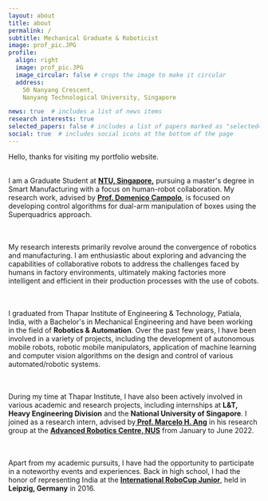 ```yaml
---
layout: about
title: about
permalink: /
subtitle: Mechanical Graduate & Roboticist
image: prof_pic.JPG
profile:
  align: right
  image: prof_pic.JPG
  image_circular: false # crops the image to make it circular
  address:
    50 Nanyang Crescent,
    Nanyang Technological University, Singapore

news: true  # includes a list of news items
research interests: true
selected_papers: false # includes a list of papers marked as "selected={true}"
social: true  # includes social icons at the bottom of the page
---
```



<p align="justify">

Hello, thanks for visiting my portfolio website.

<br>
I am a Graduate Student at <strong><a href= "https://www.ntu.edu.sg/"> <b>NTU, Singapore,</b></a></strong> pursuing a master's degree in Smart Manufacturing with a focus on human-robot collaboration. My research work, advised by <strong><b><a href="https://dr.ntu.edu.sg/cris/rp/rp00604">Prof. Domenico Campolo</a></b></strong>, is focused on developing control algorithms for dual-arm manipulation of boxes using the Superquadrics approach.

<br><br>
My research interests primarily revolve around the convergence of robotics and manufacturing. I am enthusiastic about exploring and advancing the capabilities of collaborative robots to address the challenges faced by humans in factory environments, ultimately making factories more intelligent and efficient in their production processes with the use of cobots.

<br><br>
I graduated from Thapar Institute of Engineering & Technology, Patiala, India, with a Bachelor's in Mechanical Engineering and have been working in the field of <strong>Robotics & Automation</strong>. Over the past few years, I have been involved in a variety of projects, including the development of autonomous mobile robots, robotic mobile manipulators, application of machine learning and computer vision algorithms on the design and control of various automated/robotic systems.

<br><br>
During my time at Thapar Institute, I have also been actively involved in various academic and research projects, including internships at <strong>L&T, Heavy Engineering Division</strong> and the <strong>National University of Singapore</strong>. I joined as a research intern, advised by<strong><a href="https://cde.nus.edu.sg/me/staff/ang-jr-marcelo-h/"> Prof. Marcelo H. Ang</a></strong> in his research group at the <strong><a href="https://arc.nus.edu.sg/">Advanced Robotics Centre, NUS</a></strong> from January to June 2022.

<br><br>
Apart from my academic pursuits, I have had the opportunity to participate in a noteworthy events and experiences. Back in high school, I had the honor of representing India at the <strong><a href="http://2016.robocup.org/web/index-2.html">International RoboCup Junior</a></strong>, held in <strong>Leipzig, Germany</strong> in 2016.

<!-- <br><br>
Moreover, I have also been involved in research projects at Thapar Institute, with  <a href="https://med.thapar.edu/facultydetails/MTE1NQ=="> Prof. T.K. Bera's</a> systems and controls research group, as well as <a href="https://med.thapar.edu/facultydetails/MTE5NQ==">Dr. Vishal Gupta's</a> innovative additive manufacturing team. -->

</p>

<!-- As a Senior Undergraduate student at Thapar Institute of Engineering & Technology, Patiala, India, I am majoring in Mechanical Engineering and have been fortunate enough to work in the exciting field of **Robotics & Automation**. Over the past few years, I have been involved in a variety of projects, including the development of autonomous mobile robots, robotic mobile manipulators, application of machine learning and computer vision algorithms on the design and control of various automated/robotic systems. These experiences have allowed me to gain a wealth of knowledge and have fueled my passion for the field.

In addition to my academic pursuits, I have also had the opportunity to participate in a number of notable events and experiences. During my high school days, I was selected to represent India at the <a href="http://2016.robocup.org/web/index-2.html">International RoboCup Junior</a>, held in **Leipzig, Germany** in 2016. This was a fantastic opportunity to showcase my skills and learn from some of the best and brightest in the field.

During my time at Thapar Institute, I have also been actively involved in various academic and research projects, including internships at **Larsen & Toubro, Heavy Engineering Division** and the **National University of Singapore**. These experiences have allowed me to further develop my skills, and have provided me with valuable insights into the practical applications of my studies.

During my time in Singapore, I had the privilege of working under the mentorship of<a href="https://cde.nus.edu.sg/me/staff/ang-jr-marcelo-h/"> Prof. Marcelo H Ang</a> in his research group at the <a href="https://arc.nus.edu.sg/">Advanced Robotics Centre</a>, **National Univeristy of Singapore** from January to June 2022.

In addition to my internships, I have also been involved in research projects at Thapar Institute, with  <a href="https://med.thapar.edu/facultydetails/MTE1NQ=="> Prof. T.K. Bera's</a> systems and controls research group, as well as <a href="https://med.thapar.edu/facultydetails/MTE5NQ==">Dr. Vishal Gupta's</a> innovative additive manufacturing team.

During the Covid-19 pandemic, while staying at home during the lockdown period, I co-founded <a href="https://sites.google.com/thapar.edu/echoestiet/home?authuser=0">Echoes - The Student's Panorama of TIET</a>, the official broadcast media house of Thapar Institute. Through this venture, we produce the official student magazine of the institution, capturing and celebrating university life in all its diverse glamour.

In addition to my academic and professional pursuits, I have also been actively involved in community service activities, striving to give back to my community and make a positive impact.
 -->

<!--
I am a Senior Undergraduate student at Thapar Institute of Engineering & Technology, Patiala, India majoring in Mechanical Engineering and working in the exciting field of **Robotics & Automation**. In the past few years I have worked on multiple projects including development of autonomous mobile robots, robotic mobile manipulators, machine learning, computer vision, and designing & controlling of various automated/robotic systems.

During my school days I had the oppurtunity to participate and represent India at the <a href="http://2016.robocup.org/web/index-2.html">International RoboCup Junior</a> held in Leipzig, Germany in the year 2016. During my time at Thapar Institute, I have been working on various academic and research projects. I also had the oppurtunity to intern at **Larsen & Toubro, Heavy Engineering Division** situated on the west coast of India, in the city of Hazira. As part of compulsory project semester training in my Junior year I had the privilege of working under the guidance of <a href="https://cde.nus.edu.sg/me/staff/ang-jr-marcelo-h/">Prof. Marcelo H Ang</a> in his research group at the <a href="https://arc.nus.edu.sg/">Advanced Robotics Centre</a>, **National Univeristy of Singapore**.

Prior to my internship in National University of Singapore I was and currently a part of <a href="https://med.thapar.edu/facultydetails/MTE1NQ==">Prof. T.K. Bera's</a> systems and controls research group and <a href="https://med.thapar.edu/facultydetails/MTE5NQ==">Dr. Vishal Gupta's</a> innovative additive manufacturing team at Thapar Institute.

During the Covid-19 pandemic, while staying in the lockdown period at homes, I co-founded <a href="https://sites.google.com/thapar.edu/echoestiet/home?authuser=0">Echoes - The Student's Panorama of TIET</a>, the official broadcast media house of Thapar Institute. ECHOES produces the official student magazine of the institution, capturing, rejoicing and celebrating university life in all its diverse glamour. I have also been involved with the community serving -->

<!-- I am a goal-oriented, determined, hard-working Junior Undergraduate at Thapar Institute of Engineering & Technology, Patiala, India, pursuing my bachelor's in Mechanical Engineering. Equipped with technical, analytical, and leadership skills, I'm deeply interested in the field of Robotics and Automation with a demonstrated history in Computer-Aided Design, Control Systems, Rapid Prototyping, and Manufacturing. I believe in learning by doing things. My goal is to take my skills and channel them into a career where I can join my fellow researchers, innovators, engineers to make robots (of any type/any kind) accessible to all by inventing unique solutions for real-world problems. I believe my skills, creativity, and enthusiasm for the field will be assets to any team I join. -->
